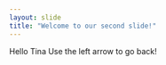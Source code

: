 ```yaml
---
layout: slide
title: "Welcome to our second slide!"
---
```

Hello Tina
Use the left arrow to go back!
